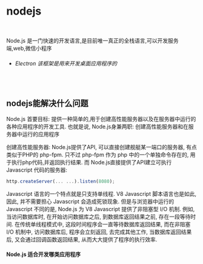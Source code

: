# nodejs

<br>

Node.js 是一门快速的开发语言,是目前唯一真正的全栈语言,可以开发服务端,web,微信小程序

* ###### Electron 该框架是用来开发桌面应用程序的

<br>

## nodejs能解决什么问题

Node.js 首要目标: 提供一种简单的,用于创建高性能服务器以及在服务器中运行的各种应用程序的开发工具. 也就是说, Node.js身兼两职: 创建高性能服务器和在服务器中运行的应用程序

创建高性能服务器: Node.js提供了API, 可以直接创建舰艇某一端口的服务器, 有点类似于PHP的 php-fpm. 只不过 php-fpm 作为 php 中的一个单独命令存在的, 用于执行php代码,并返回执行结果. 而 Node.js直接提供了API建立可执行 Javascript 代码的服务器: 

```javascript
http.createServer(... ...).listen(8080);
```

Javascript 语言的一个特点就是只支持单线程. V8 Javascript 脚本语言也是如此, 因此, 并不需要担心 Javascript 会造成死锁现象. 但是与浏览器中运行的 Javascript 不同的是, Node.js 为 V8 Javascript 提供了非阻塞型 I/O 机制. 例如, 当访问数据库时, 在开始访问数据库之后, 到数据库返回结果之前, 存在一段等待时间. 在传统单线程模式中, 这段时间程序会一直等待数据库返回结果, 而在非阻塞 I/O 机制中, 访问数据库后, 程序会立刻返回, 去完成其他工作, 当数据库返回结果后, 又会通过回调函数返回结果, 从而大大提供了程序的执行效率.

#### Node.js 适合开发哪类应用程序


